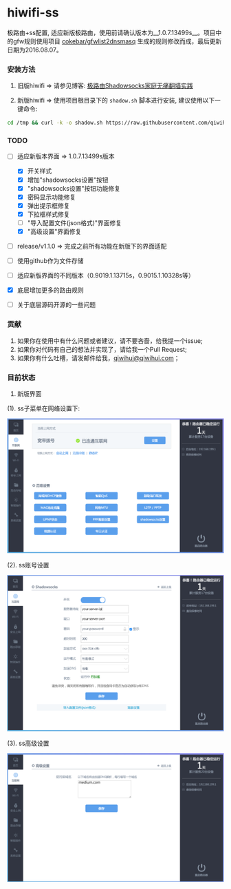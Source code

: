 # hiwifi-ss

极路由+ss配置, 适应新版极路由，使用前请确认版本为__1.0.7.13499s__。项目中的gfw规则使用项目 [cokebar/gfwlist2dnsmasq](https://github.com/cokebar/gfwlist2dnsmasq) 生成的规则修改而成，最后更新日期为2016.08.07。

### 安装方法

1. 旧版hiwifi => 请参见博客: [极路由Shadowsocks家庭无痛翻墙实践](https://luolei.org/hiwifi-shadowsocks/)

2. 新版hiwifi => 使用项目根目录下的 `shadow.sh` 脚本进行安装, 建议使用以下一键命令:

```sh
cd /tmp && curl -k -o shadow.sh https://raw.githubusercontent.com/qiwihui/hiwifi-ss/master/shadow.sh && sh shadow.sh && rm shadow.sh
```

### TODO 

 - [ ] 适应新版本界面 => 1.0.7.13499s版本

   - [x] 开关样式
   - [x] 增加"shadowsocks设置"按钮
   - [x] "shadowsocks设置"按钮功能修复
   - [x] 密码显示功能修复
   - [x] 弹出提示框修复
   - [x] 下拉框样式修复
   - [ ] "导入配置文件(json格式)"界面修复
   - [x] "高级设置"界面修复
 
 - [ ] release/v1.1.0 => 完成之前所有功能在新版下的界面适配 
 - [ ] 使用github作为文件存储
 - [ ] 适应新版界面的不同版本（0.9019.1.13715s，0.9015.1.10328s等）
 - [x] 底层增加更多的路由规则
 - [ ] 关于底层源码开源的一些问题

### 贡献

1. 如果你在使用中有什么问题或者建议，请不要吝啬，给我提一个issue;
2. 如果你对代码有自己的想法并实现了，请给我一个Pull Request;
3. 如果你有什么吐槽，请发邮件给我，qiwihui@qiwihui.com；

### 目前状态

1. 新版界面

(1). ss子菜单在网络设置下:

![](./ss-menu.png)

(2). ss账号设置
 
![](./ss-settings.png)

(3). ss高级设置

![](./ss-advance.png)
